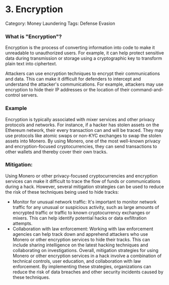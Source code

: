 # 3. Encryption

Category: Money Laundering
Tags: Defense Evasion

### What is "Encryption"?

Encryption is the process of converting information into code to make it unreadable to unauthorized users. For example, it can help protect sensitive data during transmission or storage using a cryptographic key to transform plain text into ciphertext.

Attackers can use encryption techniques to encrypt their communications and data. This can make it difficult for defenders to intercept and understand the attacker's communications. For example, attackers may use encryption to hide their IP addresses or the location of their command-and-control servers.

### Example

Encryption is typically associated with mixer services and other privacy protocols and networks. For instance, if a hacker has stolen assets on the Ethereum network, their every transaction can and will be traced. They may use protocols like atomic swaps or non-KYC exchanges to swap the stolen assets into Monero. By using Monero, one of the most well-known privacy and encryption-focused cryptocurrencies, they can send transactions to other wallets and thereby cover their own tracks.

### Mitigation:

Using Monero or other privacy-focused cryptocurrencies and encryption services can make it difficult to trace the flow of funds or communications during a hack. However, several mitigation strategies can be used to reduce the risk of these techniques being used to hide tracks:

- Monitor for unusual network traffic: It's important to monitor network traffic for any unusual or suspicious activity, such as large amounts of encrypted traffic or traffic to known cryptocurrency exchanges or mixers. This can help identify potential hacks or data exfiltration attempts.
- Collaboration with law enforcement: Working with law enforcement agencies can help track down and apprehend attackers who use Monero or other encryption services to hide their tracks. This can include sharing intelligence on the latest hacking techniques and collaborating on investigations.
Overall, mitigation strategies for using Monero or other encryption services in a hack involve a combination of technical controls, user education, and collaboration with law enforcement. By implementing these strategies, organizations can reduce the risk of data breaches and other security incidents caused by these techniques.